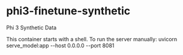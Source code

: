 # phi3-finetune-synthetic
Phi 3 Synthetic Data

This container starts with a shell. To run the server manually: uvicorn serve_model:app --host 0.0.0.0 --port 8081